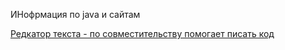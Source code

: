ИНофрмация по java и сайтам

 [Редкатор текста - по совместительству помогает писать код](https://www.sublimetext.com/)